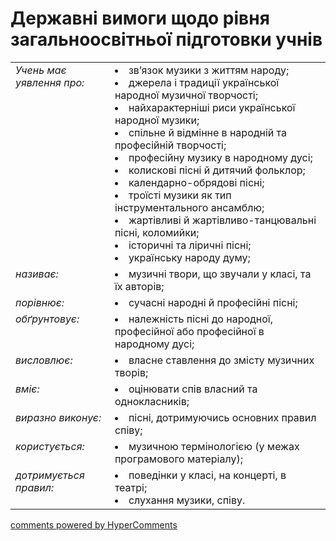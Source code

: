 <div id="hypercomments_widget" class="js-hypercomments-widget invisible"></div>

# Державні вимоги  щодо рівня загальноосвітньої підготовки учнів

<table>
<tbody>
  <tr>
    <td style="vertical-align:top !important;">
<i>Учень має уявлення про:</i><br></td>
<td><li>зв’язок музики з життям народу;</li>
<li>джерела і традиції української народної музичної творчості;</li>
<li>найхарактерніші риси української народної музики;</li>
<li>спільне й відмінне в народній та професійній творчості;</li>
<li>професійну музику в народному дусі;</li>
<li>колискові пісні й дитячий фольклор;</li>
<li>календарно-обрядові пісні;</li>
<li>троїсті музики як тип інструментального ансамблю;</li>
<li>жартівливі й жартівливо-танцювальні пісні, коломийки;</li>
<li>історичні та ліричні пісні;</li>
<li>українську народу думу; </li></td>
</tr>
<tr>
    <td style="vertical-align:top !important;">
<i>називає:</i><br></td>
<td><li>музичні твори, що звучали у класі, та їх авторів;</li></td>
</tr>
<tr>
    <td style="vertical-align:top !important;">
<i>порівнює:</i><br></td>
<td><li>сучасні народні й професійні пісні;</li></td>
</tr>
<tr>    
    <td style="vertical-align:top !important;">
<i>обґрунтовує:</i><br></td>
<td><li>належність пісні до народної, професійної або  професійної в народному дусі;</li></td>
</tr>
<tr>
    <td style="vertical-align:top !important;">
<i>висловлює:</i><br></td>
<td><li>власне ставлення до змісту музичних творів;</li></td>
</tr>
<tr>
    <td style="vertical-align:top !important;">
<i>вміє:</i></td>
<td style="vertical-align:top !important;"><li>оцінювати спів власний  та однокласників;</li></td>
</tr>
<tr>
<td style="vertical-align:top !important;">
<i>виразно виконує:</i><br></td>
<td><li>пісні, дотримуючись основних правил співу;</li></td>
</tr>
<tr>
<td style="vertical-align:top !important;">
<i>користується:</i><br></td>
<td><li>музичною термінологією (у межах програмового матеріалу);</li></td>
</tr>
<tr>
<td style="vertical-align:top !important;">
<i>дотримується  правил:</i><br></td>
<td><li>поведінки у класі, на концерті, в театрі;</li>
<li>слухання музики, співу.</li></td>
</tr>
</tbody>
</table>

<div class="js-hypercomments-container">
    <a href="http://hypercomments.com" class="hc-link" title="comments widget">comments powered by HyperComments</a>
</div>